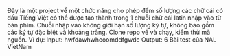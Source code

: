 Đây là một project về một chức năng cho phép đếm số lượng các chữ cái có dấu Tiếng Việt có thể được tạo thành trong 1 chuỗi chữ cái latin nhập vào từ bàn phím.
Chuỗi nhập vào không giới hạn số lượng ký tự, không bao gồm các ký tự đặc biệt và khoảng trắng.
Clone repo về và chạy, kiểm thử mã nguồn.
Ví dụ:
Input: hwfdawhwhcoomddfgwdc
Output: 6
Bài test của NAL VietNam 
